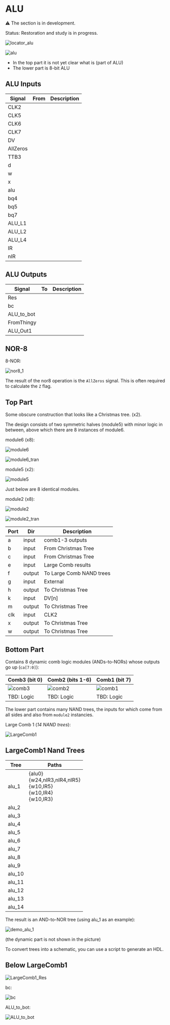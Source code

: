 # ALU

:warning: The section is in development.

Status: Restoration and study is in progress.

![locator_alu](/imgstore/locator_alu.png)

![alu](/imgstore/alu.jpg)

- In the top part it is not yet clear what is (part of ALU)
- The lower part is 8-bit ALU

## ALU Inputs

|Signal|From|Description|
|---|---|---|
|CLK2| | |
|CLK5| | |
|CLK6| | |
|CLK7| | |
|DV| | |
|AllZeros| | |
|TTB3| | |
|d| | |
|w| | |
|x| | |
|alu| | |
|bq4| | |
|bq5| | |
|bq7| | |
|ALU_L1| | |
|ALU_L2| | |
|ALU_L4| | |
|IR| | |
|nIR| | |

## ALU Outputs

|Signal|To|Description|
|---|---|---|
|Res| | |
|bc| | |
|ALU_to_bot| | |
|FromThingy| | |
|ALU_Out1| | |

## NOR-8

8-NOR:

![nor8_1](/imgstore/modules/nor8_1.jpg)

The result of the nor8 operation is the `AllZeros` signal. This is often required to calculate the `Z` flag.

## Top Part

Some obscure construction that looks like a Christmas tree. (x2).

The design consists of two symmetric halves (module5) with minor logic in between, above which there are 8 instances of module6.

module6 (x8):

![module6](/imgstore/modules/module6.jpg)

![module6_tran](/imgstore/modules/module6_tran.jpg)

module5 (x2):

![module5](/imgstore/modules/module5.jpg)

Just below are 8 identical modules.

module2 (x8):

![module2](/imgstore/modules/module2.jpg)

![module2_tran](/imgstore/modules/module2_tran.jpg)

|Port|Dir|Description|
|---|---|---|
|a|input|comb1-3 outputs|
|b|input|From Christmas Tree|
|c|input|From Christmas Tree|
|e|input|Large Comb results|
|f|output|To Large Comb NAND trees|
|g|input|External|
|h|output|To Christmas Tree|
|k|input|DV\[n\]|
|m|output|To Christmas Tree|
|clk|input|CLK2|
|x|output|To Christmas Tree|
|w|output|To Christmas Tree|

## Bottom Part

Contains 8 dynamic comb logic modules (ANDs-to-NORs) whose outputs go up (`ca[7:0]`):

|Comb3 (bit 0)|Comb2 (bits 1-6)|Comb1 (bit 7)|
|---|---|---|
|![comb3](/imgstore/modules/comb3.jpg)|![comb2](/imgstore/modules/comb2.jpg)|![comb1](/imgstore/modules/comb1.jpg)|
|TBD: Logic|TBD: Logic|TBD: Logic|

The lower part contains many NAND trees, the inputs for which come from all sides and also from `module2` instancies.

Large Comb 1 (_14 NAND trees_):

![LargeComb1](/imgstore/LargeComb1.jpg)

## LargeComb1 Nand Trees

|Tree|Paths|
|---|---|
|alu_1|{alu0}<br/>{w24,nIR3,nIR4,nIR5}<br/>{w10,IR5}<br/>{w10,IR4}<br/>{w10,IR3}|
|alu_2| |
|alu_3| |
|alu_4| |
|alu_5| |
|alu_6| |
|alu_7| |
|alu_8| |
|alu_9| |
|alu_10| |
|alu_11| |
|alu_12| |
|alu_13| |
|alu_14| |

The result is an AND-to-NOR tree (using alu_1 as an example):

![demo_alu_1](/imgstore/nandtrees/demo_alu_1.jpg)

(the dynamic part is not shown in the picture)

To convert trees into a schematic, you can use a script to generate an HDL.

## Below LargeComb1

![LargeComb1_Res](/imgstore/LargeComb1_Res.jpg)

bc:

![bc](/imgstore/modules/bc.jpg)

ALU_to_bot:

![ALU_to_bot](/imgstore/modules/ALU_to_bot.jpg)
